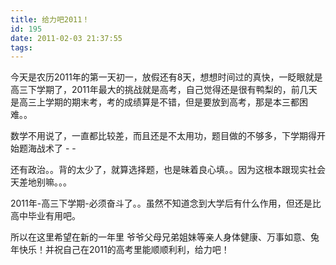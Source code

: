 ```yaml
---
title: 给力吧2011！
id: 195
date: 2011-02-03 21:37:55
tags:
---
```


今天是农历2011年的第一天初一，放假还有8天，想想时间过的真快，一眨眼就是高三下学期了，2011年最大的挑战就是高考，自己觉得还是很有鸭梨的，前几天是高三上学期的期末考，考的成绩算是不错，但是要放到高考，那是本三都困难。。<!--more-->

数学不用说了，一直都比较差，而且还是不太用功，题目做的不够多，下学期得开始题海战术了 - -

还有政治。。背的太少了，就算选择题，也是昧着良心填。。因为这根本跟现实社会天差地别嘛。。。

2011年-高三下学期-必须奋斗了。。虽然不知道念到大学后有什么作用，但还是比高中毕业有用吧。

所以在这里希望在新的一年里 爷爷父母兄弟姐妹等亲人身体健康、万事如意、兔年快乐！并祝自己在2011的高考里能顺顺利利，给力吧！